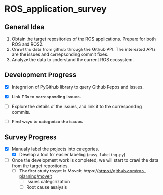 # ROS_application_survey

## General Idea
1. Obtain the target repositories of the ROS applications. Prepare for both ROS and ROS2. 
2. Crawl the data from github through the Github API. The interested APIs are the issues and correpsonding commit fixes.
3. Analyze the data to understand the current ROS ecosystem.


## Development Progress
- [x] Integration of PyGithub library to query Github Repos and Issues.
- [x] Link PRs to corresponding issues. 
- [ ] Explore the details of the issues, and link it to the corresponding commits.
- [ ] Find ways to categorize the issues.


## Survey Progress
- [x] Manually label the projects into categories. 
  - [x] Develop a tool for easier labeling (`easy_labeling.py`)
- [ ] Once the development work is completed, we will start to crawl the data from the target repositories. 
  - [ ] The first study target is MoveIt: https://https://github.com/ros-planning/moveit
    - [ ] Issues categorization
    - [ ] Root cause analysis
